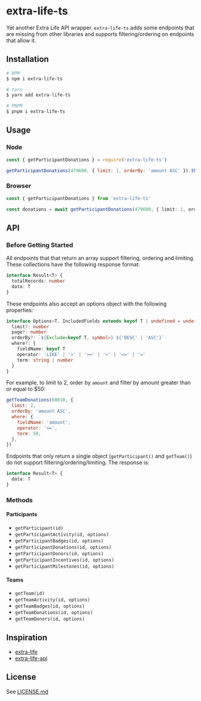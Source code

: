 # extra-life-ts

Yet another Extra Life API wrapper. `extra-life-ts` adds some endpoints that are missing from other libraries and supports filtering/ordering on endpoints that allow it.

## Installation

```sh
# NPM
$ npm i extra-life-ts

# Yarn
$ yarn add extra-life-ts

# PNPM
$ pnpm i extra-life-ts
```

## Usage

### Node

```js
const { getParticipantDonations } = require('extra-life-ts')

getParticipantDonations(479600, { limit: 1, orderBy: 'amount ASC' }).then((result) => console.log(result))
```

### Browser

```ts
const { getParticipantDonations } from 'extra-life-ts'

const donations = await getParticipantDonations(479600, { limit: 1, orderBy: 'amount ASC' })
```

## API

### Before Getting Started

All endpoints that that return an array support filtering, ordering and limiting. These collections have the following response format:

```ts
interface Result<T> {
  totalRecords: number
  data: T
}
```

These endpoints also accept an options object with the following properties:

```ts
interface Options<T, IncludedFields extends keyof T | undefined = undefined> {
  limit?: number
  page?: number
  orderBy?: `${Exclude<keyof T, symbol>} ${'DESC' | 'ASC'}`
  where?: {
    fieldName: keyof T
    operator: 'LIKE' | '>' | '>=' | '<' | '<=' | '='
    term: string | number
  }
}
```

For example, to limit to 2, order by `amount` and filter by amount greater than or equal to $50:

```js
getTeamDonations(60010, {
  limit: 2,
  orderBy: 'amount ASC',
  where: {
    fieldName: 'amount',
    operator: '>=',
    term: 50,
  },
})
```

Endpoints that only return a single object (`getParticipant()` and `getTeam()`) do not support filtering/ordering/limiting. The response is:

```ts
interface Result<T> {
  data: T
}
```

### Methods

#### Participants

- `getParticipant(id)`
- `getParticipantActivity(id, options)`
- `getParticipantBadges(id, options)`
- `getParticipantDonations(id, options)`
- `getParticipantDonors(id, options)`
- `getParticipantIncentives(id, options)`
- `getParticipantMilestones(id, options)`

#### Teams

- `getTeam(id)`
- `getTeamActivity(id, options)`
- `getTeamBadges(id, options)`
- `getTeamDonations(id, options)`
- `getTeamDonors(id, options)`

## Inspiration

- [extra-life](https://github.com/goyney/extra-life)
- [extra-life-api](https://github.com/ammuench/extra-life-api)

## License

See [LICENSE.md](https://github.com/HeroesPlayGames/extra-life-ts/blob/main/LICENSE.md)
